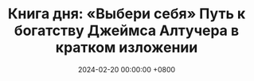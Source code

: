 ---
title: "Книга дня: «Выбери себя» Путь к богатству Джеймса Алтучера в кратком изложении"
description: >-
  Откройте путь к финансовой независимости с книгой "Выбери себя" Джеймса Алтучера! Практичные идеи для бизнеса и личного роста.
date: 2024-02-20 00:00:00 +0800
categories: [Мышление, Конспекты-книг]
tags:
  [
    выбери-себя,
    джеймс-алтучер,
    финансовая-независимость,
    саморазвитие,
    личные-финансы,
    предпринимательство,
    инвестиции,
    пассивный-доход,
    успех,
    управление-деньгами,
    бизнес-идеи,
    личностный-рост,
    мотивация
  ]
image: 
alt: Книга Выбери себя Путь к богатству Джеймса Алтучера
fallback:
  - 
  - 
---